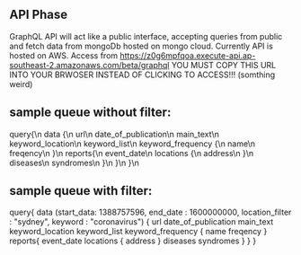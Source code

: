## API Phase

GraphQL API will act like a public interface, accepting queries from public and fetch data from mongoDb hosted on mongo cloud. Currently API is hosted on AWS. Access from
  https://z0g6mpfqoa.execute-api.ap-southeast-2.amazonaws.com/beta/graphql YOU MUST COPY THIS URL INTO YOUR BRWOSER INSTEAD OF CLICKING TO ACCESS!!! (somthing weird)

## sample queue without filter:
query{\n
  data {\n
    url\n
    date_of_publication\n
    main_text\n
    keyword_location\n
    keyword_list\n
    keyword_frequency {\n
      name\n
      freqency\n
    }\n
    reports{\n
      event_date\n
      locations {\n
        address\n
      }\n
      diseases\n
      syndromes\n
    }\n
  }\n
}\n

## sample queue with filter:
query{
  data (start_data: 1388757596, end_date : 1600000000, location_filter : "sydney", keyword : "coronavirus") {
    url
    date_of_publication
    main_text
    keyword_location
    keyword_list
    keyword_frequency {
      name
      freqency
    }
    reports{
      event_date
      locations {
        address
      }
      diseases
      syndromes
    }
  }
}

